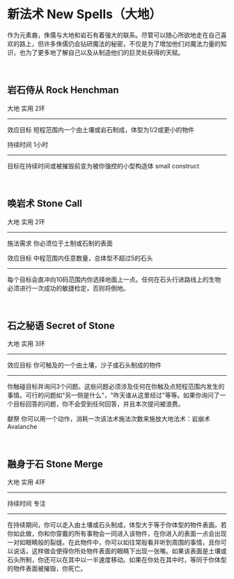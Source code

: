 # 新法术 New Spells（大地）

作为元素裔，侏儒与大地和岩石有着强大的联系。尽管可以随心所欲地走在自己喜欢的路上，但许多侏儒仍会钻研魔法的秘密，不仅是为了增加他们对魔法力量的知识，也为了更多地了解自己以及从制造他们的巨灵处获得的天赋。

 

## 岩石侍从 Rock Henchman

大地 实用 2环

------------------------------------------------------------------------

效应目标 短程范围内一个由土壤或岩石制成，体型为1/2或更小的物件

持续时间 1小时

------------------------------------------------------------------------

目标在持续时间或被摧毁前变为被你强控的小型构造体 small construct

 

## 唤岩术 Stone Call

大地 实用 2环

------------------------------------------------------------------------

施法需求 你必须位于土制或石制的表面

效应目标 中程范围内任意数量，总体型不超过5的石头

------------------------------------------------------------------------

每个目标会直冲向10码范围内你选择地面上一点。任何在石头行进路线上的生物必须进行一次成功的敏捷检定，否则将倒地。

 

## 石之秘语 Secret of Stone

大地 实用 3环

------------------------------------------------------------------------

效应目标 你可触及的一个由土壤，沙子或石头制成的物件

------------------------------------------------------------------------

你触碰目标并询问3个问题。这些问题必须涉及任何在你触及点短程范围内发生的事情。可行的问题如"另一侧是什么"，"昨天谁从这里经过"等等。如果你询问了一个目标回答的问题，你不会受到任何回答，并且本次提问被浪费。

献祭 你可以用一个动作，消耗一次该法术施法次数来施放大地法术：岩崩术
Avalanche

 

## 融身于石 Stone Merge

大地 实用 4环

------------------------------------------------------------------------

持续时间 专注

------------------------------------------------------------------------

在持续期间，你可以走入由土壤或石头制成，体型大于等于你体型的物件表面。若你如此做，你和你穿戴的所有事物会一同进入该物件，在你进入的表面一点会出现一对如眼睛般的裂缝。在此物件中，你可以如往常般看并听到周围的事情，且你可以说话，这样做会使得你所处物件表面的眼睛下出现一张嘴。如果该表面是土壤或石头所制，你还可以在其中以一半速度移动。如果在你处在其中时，等同于你体型的物件表面被摧毁，你死亡。
